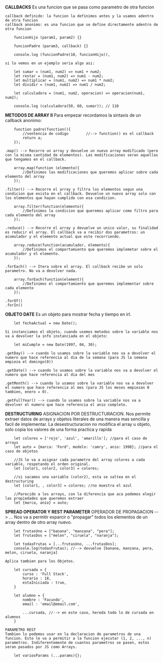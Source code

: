 **CALLBACKS**
    Es una funcion que se pasa como parametro de otra funcion

    callback definido: la funcion la definimos antes y la usamos adentro de otra funcion
    callback anonimo: es una funcion que se define directamente adentro de otra funcion 

        funcionHijo (param1, param2) {}

        funcionPadre (param3, callback) {}

        console.log (funcionPadre(10, funcionHijo)),

    si lo vemos en un ejemplo seria algo asi: 

        let sumar = (num1, num2) => num1 + num2;
        let restar = (num1, num2) => num1 - num2;
        let multiplicar = (num1, num2) => num1 * num2;
        let dividir = (num1, num2) => num1 / num2;

        let calculadora = (num1, num2, operacion) => operacion(num1, num2);

        console.log (calculadora(50, 60, sumar)); // 110

**METODOS DE ARRAY II**
    Para empezar recordamos la sintaxis de un callback anonimo:
     
        function padre(function(){     
            //sentencia de codigo        //--> function() es el callback
            return a;
        });
    
    .map() --> Recorre un array y devuelve un nuevo array modificado (pero con la misma cantidad de elementos). Las modificaciones seran aquellas que tengamos en el callback.

        array.map(function (elemento){
            //Definimos las modificaciones que queremos aplicar sobre cada elemento del array
        });

    .filter() --> Recorre el array y filtra los elementos segun una condicion que exista en el callback. Devuelve un nuevo array solo con los elementos que hayan cumplido con esa condicion.

        array.filter(function(elemento){
            //Definimos la condicion que queremos aplicar como filtro para cada elemento del array
        });

    .reduce() --> Recorre el array y devuelve un unico valor, su finalidad es reducir el array. El callback va a recibir dos parametros: un acumulador y el elemento actual que este recorriendo. 

        array.reduce(function(acumulador, elemento){
            //Definimos el comportamiento que queremos implemetar sobre el acumulador y el elemento.
        });
    
    .forEach() --> Itera sobre el array. El callback recibe un solo parametro. No va a devolver nada.

        array.forEach(function(element){
            //Definimos el comportamiento que queremos implementar sobre cada elemento
        });
    
    .forOf()
    .forIn()

**OBJETO DATE**
    Es un objeto para mostrar fecha y tiempo en irl. 

        let fechaActual = new Date();

    Si instanciamos el objeto, cuando usemos metodos sobre la variable nos va a devolver la info instanciada en el objeto:

        let miCumple = new Date(1997, 04, 30);
    
    .getDay() --> cuando lo usamos sobre la variable nos va a devolver el numero que hace referencia al dia de la semana (para JS la semana empieza el domingo(0))

    .getDate() --> cuando lo usamos sobre la variable nos va a devolver el numero que hace referencia al dia del mes 

    .getMonth() --> cuando lo usamos sobre la variable nos va a devolver el numero que hace referencia al mes (para JS los meses empiezan 0 tambien, enero = 0).

    .getFullYear() --> cuando lo usamos sobre la variable nos va a devolver el numero que hace referencia el anio completo. 

**DESTRUCTURING**
    ASIGNACION POR DESTRUCTURACION. Nos permite extraer datos de arrays y objetos literales de una manera mas sencilla y facil de implementar. La desestructuracion no modifica el array u objeto, solo copia los valores de una forma practica y rapida

        let colores = ['rojo', 'azul', 'amarillo']; //para el caso de arrays
        let auto = {marca: 'Ford", modelo: 'camry', anio: 1998}; //para el caso de objetos

        //JS le va a asignar cada parametro del array colores a cada variable, respetando el orden original.
        let [color1, color2, color3] = colores; 

        //si sacamos una variable (color2), esta se saltea en el destructuring
        let [color1, , color3] = colores; //no muestra el azul
        
        //Parecido a los arrays, con la diferencia que aca podemos elegir las propiedades que queremos extraer
        let {marca, anio} = auto; 

**SPREAD OPERATOR Y REST PARAMETER** 
    OPERADOR DE PROPAGACION --> ...
    Nos va a permitir esparcir o "propagar" todos los elementos de un array dentro de otro array nuevo. 

        let frutasUno = ["banana", "manzana", "pera"];
        let frutasDos = ["melon", "ciruela", "naranja"];

        let todasFrutas = [...frutasUno, ...frutasDos];
        console.log(todasFrutas); //--> devuelve [banana, manzana, pera, melon, ciruela, naranja]

    Aplica tambien para los Objetos.

        let cursada = {
            curso : 'Full Stack',
            horario : 18,
            estaIniciada : true,
        }

        let alumno = {
            nombre : 'Facundo',
            email : 'email@email.com',

            ...cursada, //--> en este caso, hereda todo lo de cursada en alumnos
        }

    PARAMETRO REST
    Tambien lo podemos usar en la declaracion de parametros de una funcion. Esto le va a permitir a la funcion ejecutar (1, 2, ..., n) parametros. Indiferentemente de cuantos parametros se pasen, estos seran pasados por JS como Arrays.

        let variosParams (...params){};
    
